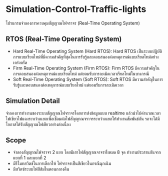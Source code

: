 # Simulation-Control-Traffic-lights
โปรแกรมจำลองการควบคุมสัญญาณไฟจราจร (Real-Time Operating System)

## RTOS (Real-Time Operating System)
- Hard Real-Time Operating System (Hard RTOS): Hard RTOS เป็นระบบปฏิบัติการแบบเรียลไทม์ที่มีความสำคัญที่สุดในการรับรู้และตอบสนองต่อเหตุการณ์แบบเรียลไทม์อย่างเคร่งครัด
- Firm Real-Time Operating System (Firm RTOS): Firm RTOS มีความสำคัญในการตอบสนองต่อเหตุการณ์แบบเรียลไทม์ แต่ยอมรับการละเมิดเวลาเรียลไทม์ในบางกรณี
- Soft Real-Time Operating System (Soft RTOS): Soft RTOS มีความสำคัญในการรับรู้และตอบสนองต่อเหตุการณ์แบบเรียลไทม์ แต่ยอมรับการละเมิดเวลา

## Simulation Detail
จำลองการทำงานของระบบสัญญาณไฟจราจรโดยการส่งข้อมูลแบบ realtime แล้วนำไปคำนวณเวลาไฟเขียวไฟแดงระหว่างแยกเพื่อเชื่อมต่อไฟสัญญาณจราจรระหว่างแยกให้ทำงานสัมพันธ์กัน รถจะได้มีโอกาสได้รับสัญญาณไฟเขียวอย่างต่อเนื่อง

## Scope
-  จำลองสัญญาณไฟจราจร 2 แยก โดยมีเสาไฟสัญญาณจาจรทั้งหมด 8 จุด ทำงานประสานกันจากแยกที่ 1 และแยกที่ 2
-  มีรีโมทสวิตช์ในการเลือกให้ ไฟจราจรเป็นสีเขียวในกรณีฉุกเฉิน
-  มีสวิตซ์ระบบไฟสีส้มในตอนกลางคืน 
